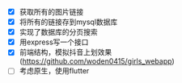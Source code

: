 
 - [x] 获取所有的图片链接
 - [x] 将所有的链接存到mysql数据库
 - [x] 实现了数据库的分页搜索
 - [x] 用express写一个接口
 - [x] 前端结构，模拟抖音上划效果 (https://github.com/woden0415/girls_webapp)
 - [ ] 考虑原生，使用flutter
